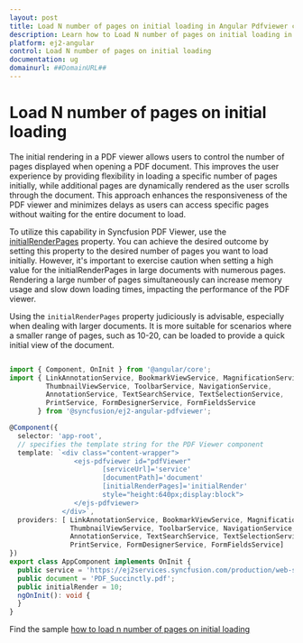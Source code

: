 ```yaml
---
layout: post
title: Load N number of pages on initial loading in Angular Pdfviewer component | Syncfusion
description: Learn how to Load N number of pages on initial loading in Syncfusion Angular Pdfviewer component of Syncfusion Essential JS 2 and more.
platform: ej2-angular
control: Load N number of pages on initial loading
documentation: ug
domainurl: ##DomainURL##
---
```


# Load N number of pages on initial loading

The initial rendering in a PDF viewer allows users to control the number of pages displayed when opening a PDF document. This improves the user experience by providing flexibility in loading a specific number of pages initially, while additional pages are dynamically rendered as the user scrolls through the document. This approach enhances the responsiveness of the PDF viewer and minimizes delays as users can access specific pages without waiting for the entire document to load.

To utilize this capability in Syncfusion PDF Viewer, use the [initialRenderPages](https://ej2.syncfusion.com/angular/documentation/api/pdfviewer/#initialrenderpages) property. You can achieve the desired outcome by setting this property to the desired number of pages you want to load initially. However, it's important to exercise caution when setting a high value for the initialRenderPages in large documents with numerous pages. Rendering a large number of pages simultaneously can increase memory usage and slow down loading times, impacting the performance of the PDF viewer.

Using the `initialRenderPages` property judiciously is advisable, especially when dealing with larger documents. It is more suitable for scenarios where a smaller range of pages, such as 10-20, can be loaded to provide a quick initial view of the document.

```typescript

import { Component, OnInit } from '@angular/core';
import { LinkAnnotationService, BookmarkViewService, MagnificationService,
         ThumbnailViewService, ToolbarService, NavigationService,
         AnnotationService, TextSearchService, TextSelectionService,
         PrintService, FormDesignerService, FormFieldsService
       } from '@syncfusion/ej2-angular-pdfviewer';

@Component({
  selector: 'app-root',
  // specifies the template string for the PDF Viewer component
  template: `<div class="content-wrapper">
                <ejs-pdfviewer id="pdfViewer"
                       [serviceUrl]='service'
                       [documentPath]='document'
                       [initialRenderPages]='initialRender'
                       style="height:640px;display:block">
                </ejs-pdfviewer>
             </div>`,
  providers: [ LinkAnnotationService, BookmarkViewService, MagnificationService,
               ThumbnailViewService, ToolbarService, NavigationService,
               AnnotationService, TextSearchService, TextSelectionService,
               PrintService, FormDesignerService, FormFieldsService]
})
export class AppComponent implements OnInit {
  public service = 'https://ej2services.syncfusion.com/production/web-services/api/pdfviewer';
  public document = 'PDF_Succinctly.pdf';
  public initialRender = 10;
  ngOnInit(): void {
  }
}

```

Find the sample [how to load n number of pages on initial loading](https://stackblitz.com/edit/angular-yzgy7n-yceens?file=app.component.html)